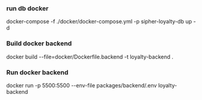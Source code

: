 ### run db docker

docker-compose -f ./docker/docker-compose.yml -p sipher-loyalty-db up -d

### Build docker backend

docker build --file=docker/Dockerfile.backend -t loyalty-backend .

### Run docker backend

docker run -p 5500:5500 --env-file packages/backend/.env loyalty-backend
